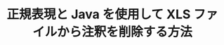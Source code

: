 ---
############################# Static ############################
layout: "auto-gen-gist"
draft: false
path: "ja/redaction/java/annotation/xls"
otherformats: CSV DOC DOCM DOCX DOT DOTM DOTX PDF POT POTM PPS PPSM PPSX PPT PPTM PPTX RTF XLSM XLSX XLT XLTM XLTX  

############################# Head ############################
head_title: "Java の正規表現を使用して XLS 注釈​​を秘匿化する"
head_description: "GroupDocs.Redaction の Java API を使用すると、開発者は、Java の正規表現を使用して、PDF DOC DOCX RTF XLSX CSV PPT PPTX と画像の注釈を編集できます。"

############################# Header ############################
title: "正規表現と Java を使用して XLS ファイルから注釈を削除する方法"
description: "GroupDocs.Redaction の Java API を使用すると、正規表現を使用してワープロ文書、ワークシート、プレゼンテーション、PDF および画像から機密性の高いコメントを編集、非表示、または削除できます。"

################### SubMenu/Download Button #####################
button:
    enable: true

############################# About ############################
about:
    enable: true
    title: "コメントのサニタイズとは何ですか?"
    content: |
        テキストの墨消しまたは無害化は、デジタル文書から機密注釈または不要な注釈を削除し、それを含む文書または段落の残りの部分をそのまま残すプロセスです。墨消しは、ユーザーと組織が機密情報を非表示または永久に削除することで保護するのに役立ちます。 GroupDocs.Redaction Java API を使用すると、ユーザーはワープロ文書、ワークシート、プレゼンテーション、PDF、およびラスター画像ファイルから機密テキストを編集、非表示、または削除できるようになりました。 API は、ドキュメント内の個人情報を編集するための幅広いオプションとメソッドを提供します。正規表現を使用した検索と墨消し、テキスト (免除コード) またはグラフィック (色付きの四角形) の墨消しの使用などをサポートします。 API をダウンロードしてドキュメントの編集プロセスを自動化し、その基本機能と高度な機能を試してみてはいかがでしょうか。

############################# Steps ############################
steps:
    enable: true
    block:
    - title_left: "Java の正規表現を使用して XLS 注釈​​を編集します"
      content_left: |
        GroupDocs.Redaction を使用すると、ドキュメントから機密またはプライベートな性質のデータを簡単に編集できます。最も一般的な編集ケースは、ドキュメントから注釈を削除することです。 

        次のコードを使用すると、正規表現を使用してドキュメントに注釈編集を適用できます。これにより、ユーザーは「john」を参照するすべてのコメントを除外コードとして「[編集済み]」に置き換えることができます。

      title_right: "XLS 件のコメントから機密データを削除"
      content_right: |
        * [Redactor](https://apireference.groupdocs.com/redaction/java/com.groupdocs.redaction/Redactor) クラスのインスタンスを作成し、XLS ファイルをアップロードします
        * [AnnotationRedaction](https://apireference.groupdocs.com/redaction/java/com.groupdocs.redaction.redactions/AnnotationRedaction) クラスのインスタンスを作成します。
        * AnnotationRedactionクラスのオブジェクトでredactor.applyメソッドを呼び出す
        * redactor.save メソッドを呼び出して変更を保存します 

      gisthash: "75d727ec8cec6c416b307caeee59f44b"
      gistfile: "AnnotationRedaction.java"
      
    - title_left: "システム要求"
      content_left: |
        GroupDocs.Redaction for Java API は、すべての主要なプラットフォームとオペレーティング システムでサポートされています。完全なシステム要件ガイドについては、[システム要件](https://docs.groupdocs.com/redaction/java/system-requirements) を参照してください。以下のコードを実行する前に、次の前提条件がシステムにインストールされていることを確認してください。 :
        * オペレーティング システム: Microsoft Windows、Linux、MacOS
        * 開発環境: NetBeans、Intellij IDEA、Eclipse など
        * Java ランタイム環境: J2SE 6.0 以降
        * GroupDocs.Redaction for Java の最新バージョンを [Maven](https://repository.groupdocs.com/webapp/#/artifacts/browse/tree/General/repo/com/groupdocs/groupdocs-redaction) から入手します。
        
      title_right: "GroupDocs.Redactionの使い方?"
      content_right: |
        * ユーザーがカスタムのドキュメント形式と編集の種類を追加できるようにする
        * 機密情報を削除するために追加のソフトウェアは必要ありません
        * ページ範囲レンダリング ドキュメントを PDF として設定する機能
        * さまざまなタイプのメタデータを簡単に編集する方法: 著者名、バージョン、タイトル、件名、説明など
        * 文書情報の抽出 - ファイルタイプ、ページ数など。

############################# Demos ############################
demos:
    enable: true
############################# About Formats ############################
about_formats:
    enable: true
############################# More Formats ############################
more_formats:
    enable: true

############################# Back to top ###############################
back_to_top:
    enable: true
---